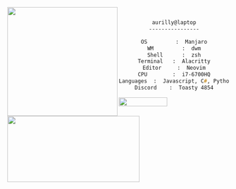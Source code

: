 
<center>

<p align="middle">

<img src="https://i.imgur.com/HfjZ7TL.png" align="left" src="https://i.pinimg.com/originals/96/a0/fc/96a0fce84427fedab035cc02f68332a3.jpg" width="250" height="247.25">

```zsh


aurilly@laptop
----------------

OS         :  Manjaro
WM         :  dwm
Shell      :  zsh
Terminal   :  Alacritty
Editor     :  Neovim
CPU        :  i7-6700HQ
Languages  :  Javascript, C#, Python, Learning C++
Discord    :  Toasty 4854


```


<p align="left">
<img src="https://komarev.com/ghpvc/?username=aurilly&style=flat-square" width="110" height="20" ><br><br>
<img width="300" height="150" align="left" src="https://github-readme-stats.vercel.app/api?username=aurilly&show_icons=true&theme=radical" />
	
</p>

	


<p align="middle">
	


</p>
